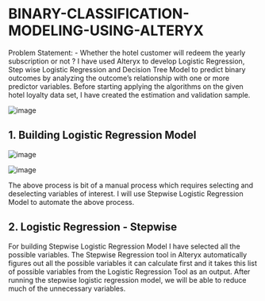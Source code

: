 # BINARY-CLASSIFICATION-MODELING-USING-ALTERYX
Problem Statement: - 
Whether the hotel customer will redeem the yearly subscription or not ?
I have used Alteryx to develop Logistic Regression, Step wise Logistic Regression and Decision Tree Model to predict binary outcomes by analyzing the outcome’s relationship with one or more predictor variables.
Before starting applying the algorithms on the given hotel loyalty data set, I have created the estimation and validation sample.

![image](https://user-images.githubusercontent.com/16829371/33813030-7897217c-ddef-11e7-8cde-b1ec7244405c.png)

## 1.	Building Logistic Regression Model

![image](https://user-images.githubusercontent.com/16829371/33813053-aa0e787c-ddef-11e7-9b9d-b8423f2efecd.png)

![image](https://user-images.githubusercontent.com/16829371/33813054-ad4ac86a-ddef-11e7-8971-d15fda724e52.png)

The above process is bit of a manual process which requires selecting and deselecting variables of interest. 
I will use Stepwise Logistic Regression Model to automate the above process.

## 2.	Logistic Regression - Stepwise
For building Stepwise Logistic Regression Model I have selected all the possible variables. The Stepwise Regression tool in Alteryx automatically figures out all the possible variables it can calculate first and it takes this list of possible variables from the Logistic Regression Tool as an output.
After running the stepwise logistic regression model, we will be able to reduce much of the unnecessary variables.

